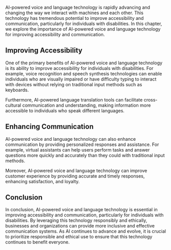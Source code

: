 
AI-powered voice and language technology is rapidly advancing and changing the way we interact with machines and each other. This technology has tremendous potential to improve accessibility and communication, particularly for individuals with disabilities. In this chapter, we explore the importance of AI-powered voice and language technology for improving accessibility and communication.

Improving Accessibility
-----------------------

One of the primary benefits of AI-powered voice and language technology is its ability to improve accessibility for individuals with disabilities. For example, voice recognition and speech synthesis technologies can enable individuals who are visually impaired or have difficulty typing to interact with devices without relying on traditional input methods such as keyboards.

Furthermore, AI-powered language translation tools can facilitate cross-cultural communication and understanding, making information more accessible to individuals who speak different languages.

Enhancing Communication
-----------------------

AI-powered voice and language technology can also enhance communication by providing personalized responses and assistance. For example, virtual assistants can help users perform tasks and answer questions more quickly and accurately than they could with traditional input methods.

Moreover, AI-powered voice and language technology can improve customer experience by providing accurate and timely responses, enhancing satisfaction, and loyalty.

Conclusion
----------

In conclusion, AI-powered voice and language technology is essential in improving accessibility and communication, particularly for individuals with disabilities. By leveraging this technology responsibly and ethically, businesses and organizations can provide more inclusive and effective communication systems. As AI continues to advance and evolve, it is crucial to prioritize responsible and ethical use to ensure that this technology continues to benefit everyone.
